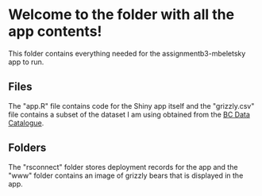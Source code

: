 # Welcome to the folder with all the app contents!

This folder contains everything needed for the assignmentb3-mbeletsky app to run. 

## Files

The "app.R" file contains code for the Shiny app itself and the "grizzly.csv" file 
contains a subset of the dataset I am using obtained from the [BC Data Catalogue](https://catalogue.data.gov.bc.ca/dataset/grizzly-bear-population-estimates).

## Folders

The "rsconnect" folder stores deployment records for the app and the "www" folder 
contains an image of grizzly bears that is displayed in the app. 
